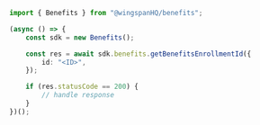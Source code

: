 <!-- Start SDK Example Usage -->


```typescript
import { Benefits } from "@wingspanHQ/benefits";

(async () => {
    const sdk = new Benefits();

    const res = await sdk.benefits.getBenefitsEnrollmentId({
        id: "<ID>",
    });

    if (res.statusCode == 200) {
        // handle response
    }
})();

```
<!-- End SDK Example Usage -->